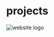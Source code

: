 # projects
![website logo](https://github.com/user-attachments/assets/23632807-b1ae-4646-9086-3b780efaf800)
